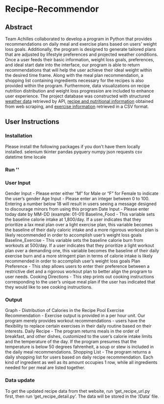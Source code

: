 # Recipe-Recommendor

## Abstract

Team Achilles collaborated to develop a program in Python that provides recommendations on daily meal and exercise plans based on users’ weight loss goals. Additionally, the program is designed to generate tailored plans that are adjusted by lifestyle preferences and projected weather conditions. Once a user feeds their basic information, weight loss goals, preferences, and ideal start date into the interface, our program is able to return recommendations that will help the user achieve their ideal weight within the desired time frame. Along with the meal plan recommendation, a shopping list containing ingredients necessary for the recipes is also provided within the program. Furthermore, data visualizations on recipe nutrition distribution and weight loss progression are included to enhance user experience. The project database was constructed with structured [weather data][1] retrieved by API, [recipe and nutritional information][2] obtained from web scraping, and [exercise information][3] retrieved in a CSV format.


## User Instructions

### Installation 
Please install the following packages if you don't have them locally installed.
selenium
tkinter
pandas
pyquery
numpy
json
requests
csv
datetime
time
locale

### Run ''

### User Input 
Gender Input - Please enter either “M” for Male or “F” for Female to indicate the user’s gender
Age Input - Please enter an integer between 0 to 100. Entering a number below 18 will result in users seeing a message designed to discourage minors from using this program
Date Input - Please enter today date by MM-DD (example: 01-01)
Baseline_Food - This variable sets the baseline calorie intake at 1,800/day. If a user indicates that they prioritize a lax meal plan over a light exercise plan, this variable becomes the baseline of their daily caloric intake and a more rigorous workout plan is likely recommended in order to accomplish user’s weight loss goals
Baseline_Exercise - This variable sets the baseline calorie burn from workouts at 500/day. If a user indicates that they prioritize a light workout plan over a demanding one, this variable becomes the baseline of their daily exercise burn and a more stringent plan in terms of calorie intake is likely recommended in order to accomplish user’s weight loss goals
Plan Preference - This step allows users to enter their preference between a restrictive diet and a rigorous workout plan to better align the program to user needs.
Cooking Directions - This step prints out cooking instructions corresponding to the user’s unique meal plan if the user has indicated that they would like to see cooking instructions.

### Output
Graph - Distribution of Calories in the Recipe Pool 
Exercise Recommendation - Exercise output is provided in a per hour unit. Our program merely provides workout recommendations - users have the flexibility to replace certain exercises in their daily routine based on their interests.
Daily Recipe - The program returns meals in the order of breakfast, and other dishes, customized to the user’s calorie intake limits and the temperature of the day. If the program presumes that the temperature is below 50 degrees fahrenheit, a soup or stew is included in the daily meal recommendations. 
Shopping List - The program returns a daily shopping list for users based on daily recipe recommendation. Each kind of ingredient as well as its amount occupies 1 row, while all ingredients needed for per meal are listed together.

### Data update
To get the updated recipe data from thet website, run ‘get_recipe_url.py first, then run ‘get_recipe_detail.py’. The data will be stored in the ‘/Data’ file.



[1]: https://www.worldweatheronline.com/developer/
[2]: https://www.calorieking.com/
[3]: https://www.kaggle.com/aadhavvignesh/calories-burned-during-exercise-and-activities/version/2
